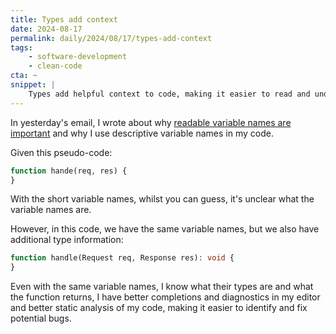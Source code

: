 ```yaml
---
title: Types add context
date: 2024-08-17
permalink: daily/2024/08/17/types-add-context
tags:
    - software-development
    - clean-code
cta: ~
snippet: |
    Types add helpful context to code, making it easier to read and understand.
---
```


In yesterday's email, I wrote about why [readable variable names are important][0] and why I use descriptive variable names in my code.

Given this pseudo-code:

```php
function hande(req, res) {
}
```

With the short variable names, whilst you can guess, it's unclear what the variable names are.

However, in this code, we have the same variable names, but we also have additional type information:

```php
function handle(Request req, Response res): void {
}
```

Even with the same variable names, I know what their types are and what the function returns, I have better completions and diagnostics in my editor and better static analysis of my code, making it easier to identify and fix potential bugs.

[0]: {{site.url}}/daily/2024/08/16/what-are-err--req-and-res
